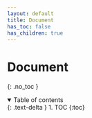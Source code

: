 ```yaml
---
layout: default
title: Document
has_toc: false
has_children: true
---
```


# Document
{: .no_toc }

<details open markdown="block">
  <summary>
    Table of contents
  </summary>
  {: .text-delta }
1. TOC
{:toc}
</details>
